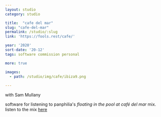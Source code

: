 ```yaml
---
layout: studio
category: studio

title:  "cafe del mar"
slug: "cafe-del-mar"
permalink: /studio/:slug
link: 'https://fools.rest/cafe/'

year: '2020'
sort-date: '20-12'
tags: software commission personal 

more: true

images:
  - path: /studio/img/cafe/ibiza9.png
  
---
```


<p>
  with Sam Mullany
</p>

<p>
  software for listening to panphilia's <em>floating in the pool at café del mar</em> mix. 
  listen to the mix <a href="https://soundcloud.com/panphilia/e-w-environment-by-aidan-q">here</a>
</p>
